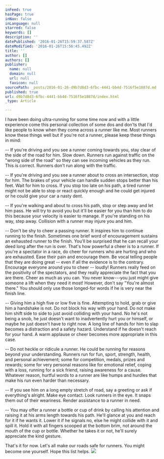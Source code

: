 ```yaml
---
inFeed: true
hasPage: true
inNav: false
inLanguage: null
starred: false
keywords: []
description: ''
datePublished: '2016-01-26T15:59:37.587Z'
dateModified: '2016-01-26T15:56:45.492Z'
title: ''
author: []
authors: []
publisher:
  name: null
  domain: null
  url: null
  favicon: null
sourcePath: _posts/2016-01-26-d9b7d8d3-6fbc-4441-bb4d-7516f5e1887d.md
published: true
url: d9b7d8d3-6fbc-4441-bb4d-7516f5e1887d/index.html
_type: Article

---
```

I have been doing ultra-running for some time now and with a little experience come this personal collection of some dos and don'ts that I'd like people to know when they come across a runner like me. Most runners know these things well but if you're not a runner, please keep these things in mind:

-- If you're driving and you see a runner coming towards you, stay clear of the side of the road for him. Slow down. Runners run against traffic on the "wrong side of the road" so they can see incoming vehicles as they run. This is correct. Runners don't run along with the traffic.

-- If you're driving and you see a runner about to cross an intersection, stop for him. The brakes of your vehicle can handle sudden stops better than his feet. Wait for him to cross. If you stop too late on his path, a tired runner might not be able to stop or react quickly enough and he could get injured or he could give your car a nasty dent.

-- If you're walking and about to cross his path, stop or step away and let him pass. He will try to avoid you but it'll be easier for you than him to do this because your velocity is easier to manage. If you're standing on his way, step away. Collision with a runner may injure you and him.

-- Don't be shy to cheer a passing runner. It inspires him to continue running to the finish. Sometimes one brief word of encouragement sustains an exhausted runner to the finish. You'll be surprised that he can recall your deed long after the run is over. That's how powerful a cheer is to a runner. If you're a spectator in a race, do cheer for runners who are hurting and who are exhausted. Ease their pain and encourage them. Be vocal telling people that they are doing great -- even if all the evidence is to the contrary. Encourage everyone around you to cheer -- loudly! Runners really feed on the positivity of the spectators, and they really appreciate the fact that you are there. Cheer as much as you can. You never know---you just might give someone a lift when they need it most! However, don't say "You're almost there." You should only use those longed-for words if he is very near the finish line.

-- Giving him a high five or low five is fine. Attempting to hold, grab or give him a handshake is not. Do not block his way with your hand. Do not make him shift side to side to just avoid colliding with your hand. No he's not being a snob, he just doesn't want to inadvertently hurt you or himself, or maybe he just doesn't have to right now. A long line of hands for him to slap becomes a distraction and a safety hazard. Understand if he doesn't reach for your hand. A warm applause or cheer becomes more appropriate in this case.

-- Do not heckle or ridicule a runner. He could be running for reasons beyond your understanding. Runners run for fun, sport, strength, health, and personal achievement; some for competition, medals, prizes and rewards; some for very personal reasons like for emotional relief, coping with a loss, running for a sick friend, raising awareness for a cause. Whatever reason, hurtful words to a runner are like humps and hurdles that make his run even harder than necessary.

-- If you see him on a long empty stretch of road, say a greeting or ask if everything's alright. Make eye contact. Look runners in the eye. It snaps them out of their weariness. Render assistance to a runner in need.

-- You may offer a runner a bottle or cup of drink by calling his attention and raising it at his arms length towards his path. He'll glance at you and reach for it if he wants it. Lower it if he signals no, else he might collide with it and spill it. Hold it with all fingers scooped at the bottom brim, not around the mouth of the cup or bottle. Whether he takes it or not, he'll surely appreciate the kind gesture.

That's it for now. Let's all make our roads safe for runners. You might become one yourself. Hope this list helps. ![](https://the-grid-user-content.s3-us-west-2.amazonaws.com/6af19b64-4411-42ab-9afc-905781b7a480.jpg)